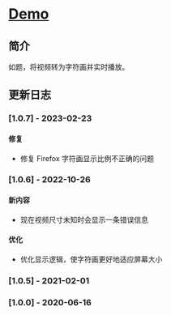 # <!-- prettier-ignore -->[Demo](https://lchz&#104;3473.github.io/ascii_player/index "视频转字符画")

## 简介

如题，将视频转为字符画并实时播放。

## 更新日志

### [1.0.7] - 2023-02-23

#### 修复

- 修复 Firefox 字符画显示比例不正确的问题

### [1.0.6] - 2022-10-26

#### 新内容

- 现在视频尺寸未知时会显示一条错误信息

#### 优化

- 优化显示逻辑，使字符画更好地适应屏幕大小

### [1.0.5] - 2021-02-01

### [1.0.0] - 2020-06-16
